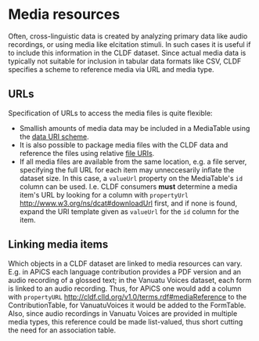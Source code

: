 # Media resources

Often, cross-linguistic data is created by analyzing primary data like audio recordings,
or using media like elcitation stimuli. In such cases it is useful if to include this
information in the CLDF dataset. Since actual media data is typically not suitable for
inclusion in tabular data formats like CSV, CLDF specifies a scheme to reference media
via URL and media type.


## URLs

Specification of URLs to access the media files is quite flexible:
- Smallish amounts of media data may be included in a
  MediaTable using the [data URI scheme](https://en.wikipedia.org/wiki/Data_URI_scheme).
- It is also possible to package media files with the CLDF data and reference the files
  using relative [file URIs](https://en.wikipedia.org/wiki/File_URI_scheme).
- If all media files are available from the same location, e.g. a file server, specifying
  the full URL for each item may unneccesarily inflate the dataset size. In this case,
  a `valueUrl` property on the MediaTable's `id` column can be used. I.e. CLDF consumers
  **must** determine a media item's URL by looking for a column with `propertyUrl` 
  http://www.w3.org/ns/dcat#downloadUrl first, and if none is found, expand the
  URI template given as `valueUrl` for the `id` column for the item.


## Linking media items

Which objects in a CLDF dataset are linked to media resources can vary. E.g. in APiCS
each language contribution provides a PDF version and an audio recording of a glossed
text; in the Vanuatu Voices dataset, each form is linked to an audio recording.
Thus, for APiCS one would add a column with `propertyURL` 
http://cldf.clld.org/v1.0/terms.rdf#mediaReference
to the ContributionTable, for VanuatuVoices it would be added to the FormTable. Also,
since audio recordings in Vanuatu Voices are provided in multiple media types, this
reference could be made list-valued, thus short cutting the need for an association table.
